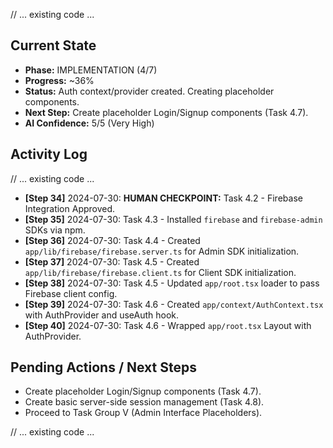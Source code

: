 // ... existing code ...
## Current State

*   **Phase:** IMPLEMENTATION (4/7)
*   **Progress:** ~36%
*   **Status:** Auth context/provider created. Creating placeholder components.
*   **Next Step:** Create placeholder Login/Signup components (Task 4.7).
*   **AI Confidence:** 5/5 (Very High)

## Activity Log

// ... existing code ...
*   **[Step 34]** 2024-07-30: **HUMAN CHECKPOINT:** Task 4.2 - Firebase Integration Approved.
*   **[Step 35]** 2024-07-30: Task 4.3 - Installed `firebase` and `firebase-admin` SDKs via npm.
*   **[Step 36]** 2024-07-30: Task 4.4 - Created `app/lib/firebase/firebase.server.ts` for Admin SDK initialization.
*   **[Step 37]** 2024-07-30: Task 4.5 - Created `app/lib/firebase/firebase.client.ts` for Client SDK initialization.
*   **[Step 38]** 2024-07-30: Task 4.5 - Updated `app/root.tsx` loader to pass Firebase client config.
*   **[Step 39]** 2024-07-30: Task 4.6 - Created `app/context/AuthContext.tsx` with AuthProvider and useAuth hook.
*   **[Step 40]** 2024-07-30: Task 4.6 - Wrapped `app/root.tsx` Layout with AuthProvider.

## Pending Actions / Next Steps

*   Create placeholder Login/Signup components (Task 4.7).
*   Create basic server-side session management (Task 4.8).
*   Proceed to Task Group V (Admin Interface Placeholders).

// ... existing code ...
